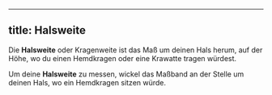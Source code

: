 ***

## title: Halsweite

Die **Halsweite** oder Kragenweite ist das Maß um deinen Hals herum, auf der Höhe, wo du einen Hemdkragen oder eine Krawatte tragen würdest.

Um deine **Halsweite** zu messen, wickel das Maßband an der Stelle um deinen Hals, wo ein Hemdkragen sitzen würde.
